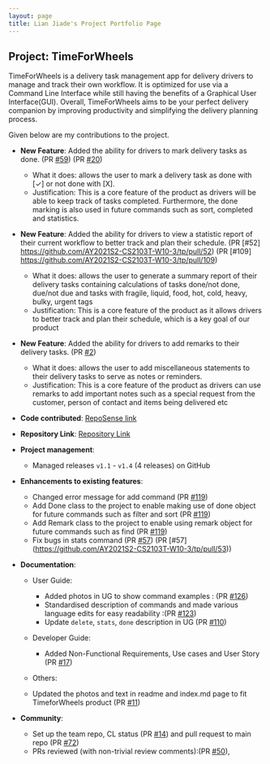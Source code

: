 ```yaml
---
layout: page
title: Lian Jiade's Project Portfolio Page
---
```


## Project: TimeForWheels

TimeForWheels is a delivery task management app for delivery drivers 
to manage and track their own workflow. It is optimized for use via 
a Command Line Interface while still having the benefits of a Graphical User Interface(GUI). 
Overall, TimeForWheels aims to be your perfect delivery companion by improving productivity and simplifying the delivery planning process.

Given below are my contributions to the project.
  
* **New Feature**: Added the ability for drivers to mark delivery tasks as done. (PR [\#59](https://github.com/AY2021S2-CS2103T-W10-3/tp/pull/59)) (PR [\#20](https://github.com/AY2021S2-CS2103T-W10-3/tp/pull/20))
  * What it does: allows the user to mark a delivery task as done with [✓] or not done with [X].
  * Justification: This is a core feature of the product as drivers will be able to keep track of tasks completed.
                   Furthermore, the done marking is also used in future commands such as sort, completed and statistics.  
  
* **New Feature**: Added the ability for drivers to view a statistic report of their current workflow to better track and plan their schedule. (PR [\#52] https://github.com/AY2021S2-CS2103T-W10-3/tp/pull/52) (PR [\#109] https://github.com/AY2021S2-CS2103T-W10-3/tp/pull/109)
  * What it does: allows the user to generate a summary report of their delivery tasks containing calculations of tasks done/not done, due/not due and tasks with
   fragile, liquid, food, hot, cold, heavy, bulky, urgent tags
  * Justification: This is a core feature of the product as it allows drivers to better track and plan their schedule, which is a key goal of our product
  
* **New Feature**: Added the ability for drivers to add remarks to their delivery tasks. (PR [\#2]( https://github.com/AY2021S2-CS2103T-W10-3/tp/pull/2))
  * What it does: allows the user to add miscellaneous statements to their delivery tasks to serve as notes or reminders.
  * Justification: This is a core feature of the product as drivers can use remarks to add important notes such as a special request from the customer, person of contact and items being delivered etc

* **Code contributed**: [RepoSense link](https://nus-cs2103-ay2021s2.github.io/tp-dashboard/?search=csjiade&sort=groupTitle&sortWithin=title&timeframe=commit&mergegroup=&groupSelect=groupByRepos&breakdown=true&checkedFileTypes=docs~functional-code~test-code~other&since=2021-02-19)

* **Repository Link**:  [Repository Link](https://github.com/CSjiade/tp)

* **Project management**:
  * Managed releases `v1.1` - `v1.4` (4 releases) on GitHub

* **Enhancements to existing features**:
  * Changed error message for add command (PR [\#119](https://github.com/AY2021S2-CS2103T-W10-3/tp/pull/119))
  * Add Done class to the project to enable making use of done object for future commands such as filter and sort (PR [\#119](https://github.com/AY2021S2-CS2103T-W10-3/tp/pull/119))
  * Add Remark class to the project to enable using remark object for future commands such as find (PR [\#119](https://github.com/AY2021S2-CS2103T-W10-3/tp/pull/119))
  * Fix bugs in stats command (PR [\#57](https://github.com/AY2021S2-CS2103T-W10-3/tp/pull/57)) (PR [\#57] (https://github.com/AY2021S2-CS2103T-W10-3/tp/pull/53))
  
* **Documentation**:
  * User Guide:
    * Added photos in UG to show command examples : (PR [\#126](https://github.com/AY2021S2-CS2103T-W10-3/tp/pull/126))
    * Standardised description of commands and made various language edits for easy readability :(PR [\#123](https://github.com/AY2021S2-CS2103T-W10-3/tp/pull/123))
    * Update `delete`, `stats`, `done` description in UG (PR [\#110](https://github.com/AY2021S2-CS2103T-W10-3/tp/pull/110))
    
   * Developer Guide:
     * Added Non-Functional Requirements, Use cases and User Story (PR [\#17](https://github.com/AY2021S2-CS2103T-W10-3/tp/pull/17/))
     
   *  Others:
     * Updated the photos and text in readme and index.md page to fit TimeforWheels product (PR [\#11](https://github.com/AY2021S2-CS2103T-W10-3/tp/pull/11/files))
       
    
* **Community**:
  * Set up the team repo, CL status (PR [\#14](https://github.com/AY2021S2-CS2103T-W10-3/tp/pull/14)) and pull request to main repo (PR [\#72](https://github.com/nus-cs2103-AY2021S2/tp/pull/72))
  * PRs reviewed (with non-trivial review comments):(PR [\#50](https://github.com/AY2021S2-CS2103T-W10-3/tp/pull/50)),

